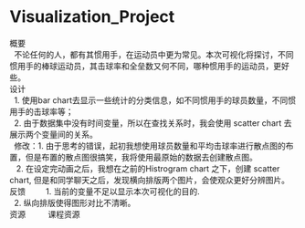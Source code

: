 # Visualization_Project
概要  
&nbsp;&nbsp;不论任何的人，都有其惯用手，在运动员中更为常见。本次可视化将探讨，不同惯用手的棒球运动员，其击球率和全垒数又何不同，哪种惯用手的运动员，更好些。   
设计        
&nbsp;&nbsp;1. 使用bar chart去显示一些统计的分类信息，如不同惯用手的球员数量，不同惯用手的击球率等；  
&nbsp;&nbsp;2. 由于数据集中没有时间变量，所以在查找关系时，我会使用 scatter chart 去展示两个变量间的关系。  
&nbsp;&nbsp;修改：1. 由于思考的错误，起初我想使用球员数量和平均击球率进行散点图的布置，但是布置的散点图很搞笑，我将使用最原始的数据去创建散点图。     
&nbsp;&nbsp;&nbsp;2. 在设定完动画之后，我想在之前的Histrogram chart 之下，创建 scatter chart, 但是和同学聊天之后，发现横向排版两个图片，会使观众更好分辨图片。                 
反馈                       
&nbsp;&nbsp;1. 当前的变量不足以显示本次可视化的目的.              
&nbsp;&nbsp;2. 纵向排版使得图形对比不清晰。                     
资源                    
&nbsp;课程资源                  
